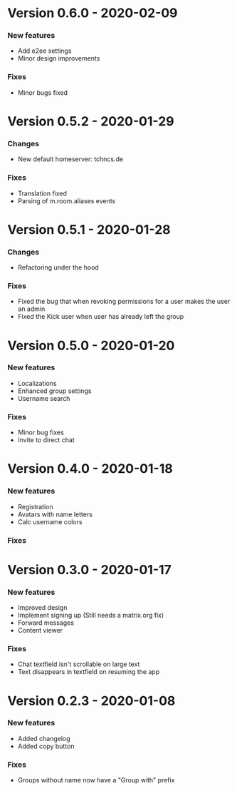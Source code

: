 # Version 0.6.0 - 2020-02-09
### New features
- Add e2ee settings
- Minor design improvements
### Fixes
- Minor bugs fixed

# Version 0.5.2 - 2020-01-29
### Changes
- New default homeserver: tchncs.de
### Fixes
- Translation fixed
- Parsing of m.room.aliases events

# Version 0.5.1 - 2020-01-28
### Changes
- Refactoring under the hood
### Fixes
- Fixed the bug that when revoking permissions for a user makes the user an admin
- Fixed the Kick user when user has already left the group

# Version 0.5.0 - 2020-01-20
### New features
- Localizations
- Enhanced group settings
- Username search
### Fixes
- Minor bug fixes
- Invite to direct chat

# Version 0.4.0 - 2020-01-18
### New features
- Registration
- Avatars with name letters
- Calc username colors
### Fixes

# Version 0.3.0 - 2020-01-17
### New features
- Improved design
- Implement signing up (Still needs a matrix.org fix)
- Forward messages
- Content viewer
### Fixes
- Chat textfield isn't scrollable on large text
- Text disappears in textfield on resuming the app

# Version 0.2.3 - 2020-01-08
### New features
- Added changelog
- Added copy button
### Fixes
- Groups without name now have a "Group with" prefix
